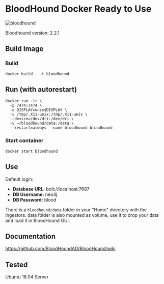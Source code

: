 # BloodHound Docker Ready to Use
![bloodhound](https://user-images.githubusercontent.com/17031267/48985201-6f587a00-f105-11e8-8355-98e38e08cc5e.png)

Bloodhound version: 2.2.1

## Build Image
### Build
`docker build . -t bloodhound`

## Run (with autorestart)
```
docker run -it \
  -p 7474:7474 \
  -e DISPLAY=unix$DISPLAY \
  -v /tmp/.X11-unix:/tmp/.X11-unix \
  --device=/dev/dri:/dev/dri \
  -v ~/bloodhound/data:/data \
  --restart=always --name bloodhound bloodhound
```

### Start container
```
docker start bloodhound
```

## Use
Default login:
- **Database URL:** bolt://localhost:7687
- **DB Username:** neo4j
- **DB Password:** blood

There is a `bloodhound/data` folder in your "Home" directory with the Ingestors.
data folder is also mounted as volume, use it to drop your data and load it in  BloodHound GUI.

## Documentation
https://github.com/BloodHoundAD/BloodHound/wiki

## Tested
Ubuntu 18.04 Server
